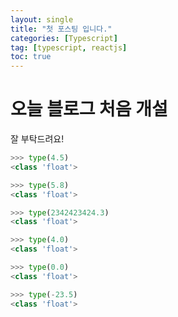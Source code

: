 ```yaml
---
layout: single
title: "첫 포스팅 입니다."
categories: [Typescript]
tag: [typescript, reactjs]
toc: true
---
```


# 오늘 블로그 처음 개설

잘 부탁드려요!

```python
>>> type(4.5)
<class 'float'>

>>> type(5.8)
<class 'float'>

>>> type(2342423424.3)
<class 'float'>

>>> type(4.0)
<class 'float'>

>>> type(0.0)
<class 'float'>

>>> type(-23.5)
<class 'float'>
```
